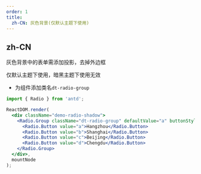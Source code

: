 ```yaml
---
order: 1
title:
  zh-CN: 灰色背景(仅默认主题下使用)
---
```


## zh-CN

灰色背景中的表单需添加投影，去掉外边框

仅默认主题下使用，暗黑主题下使用无效

- 为组件添加类名`dt-radio-group`

```jsx
import { Radio } from 'antd';

ReactDOM.render(
  <div className="demo-radio-shadow">
    <Radio.Group className="dt-radio-group" defaultValue="a" buttonStyle="solid">
      <Radio.Button value="a">Hangzhou</Radio.Button>
      <Radio.Button value="b">Shanghai</Radio.Button>
      <Radio.Button value="c">Beijing</Radio.Button>
      <Radio.Button value="d">Chengdu</Radio.Button>
    </Radio.Group>
  </div>,
  mountNode
);
```
